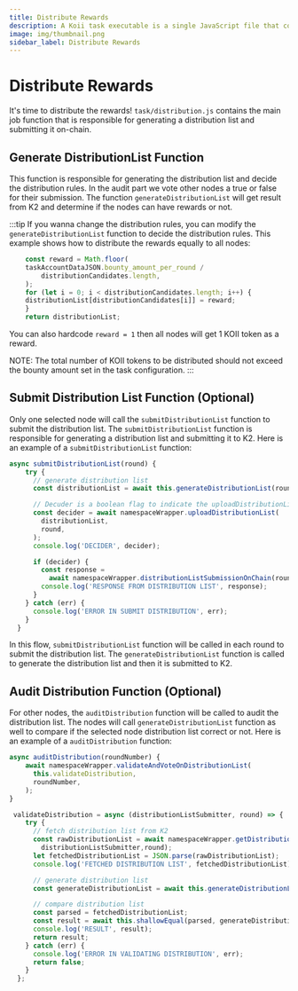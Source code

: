 ```yaml
---
title: Distribute Rewards
description: A Koii task executable is a single JavaScript file that contains all of the functions for a Koii task to function properly.
image: img/thumbnail.png
sidebar_label: Distribute Rewards
---
```


# Distribute Rewards

It's time to distribute the rewards! `task/distribution.js` contains the main job function that is responsible for generating a distribution list and submitting it on-chain.


## Generate DistributionList Function

This function is responsible for generating the distribution list and decide the distribution rules. In the audit part we vote other nodes a true or false for their submission. The function `generateDistributionList` will get result from K2 and determine if the nodes can have rewards or not.

:::tip
If you wanna change the distribution rules, you can modify the `generateDistributionList` function to decide the distribution rules. This example shows how to distribute the rewards equally to all nodes:

```javascript
    const reward = Math.floor(
    taskAccountDataJSON.bounty_amount_per_round /
        distributionCandidates.length,
    );
    for (let i = 0; i < distributionCandidates.length; i++) {
    distributionList[distributionCandidates[i]] = reward;
    }
    return distributionList;
```
You can also hardcode `reward = 1` then all nodes will get 1 KOII token as a reward.

NOTE: The total number of KOII tokens to be distributed should not exceed the bounty amount set in the task configuration.
:::

## Submit Distribution List Function (Optional)

Only one selected node will call the `submitDistributionList` function to submit the distribution list. The `submitDistributionList` function is responsible for generating a distribution list and submitting it to K2. Here is an example of a `submitDistributionList` function:

```javascript
async submitDistributionList(round) {
    try {
      // generate distribution list
      const distributionList = await this.generateDistributionList(round);

      // Decuder is a boolean flag to indicate the uploadDistributionList was successful
      const decider = await namespaceWrapper.uploadDistributionList(
        distributionList,
        round,
      );
      console.log('DECIDER', decider);

      if (decider) {
        const response =
          await namespaceWrapper.distributionListSubmissionOnChain(round);
        console.log('RESPONSE FROM DISTRIBUTION LIST', response);
      }
    } catch (err) {
      console.log('ERROR IN SUBMIT DISTRIBUTION', err);
    }
  }
```

In this flow, `submitDistributionList` function will be called in each round to submit the distribution list. The `generateDistributionList` function is called to generate the distribution list and then it is submitted to K2.

## Audit Distribution Function (Optional)

For other nodes, the `auditDistribution` function will be called to audit the distribution list. The nodes will call `generateDistributionList` function as well to compare if the selected node distribution list correct or not. Here is an example of a `auditDistribution` function:

```javascript
async auditDistribution(roundNumber) {
    await namespaceWrapper.validateAndVoteOnDistributionList(
      this.validateDistribution,
      roundNumber,
    );
}

 validateDistribution = async (distributionListSubmitter, round) => {
    try {
      // fetch distribution list from K2
      const rawDistributionList = await namespaceWrapper.getDistributionList(
        distributionListSubmitter,round);
      let fetchedDistributionList = JSON.parse(rawDistributionList);
      console.log('FETCHED DISTRIBUTION LIST', fetchedDistributionList);

      // generate distribution list
      const generateDistributionList = await this.generateDistributionList(round);

      // compare distribution list
      const parsed = fetchedDistributionList;
      const result = await this.shallowEqual(parsed, generateDistributionList);
      console.log('RESULT', result);
      return result;
    } catch (err) {
      console.log('ERROR IN VALIDATING DISTRIBUTION', err);
      return false;
    }
  };
```
